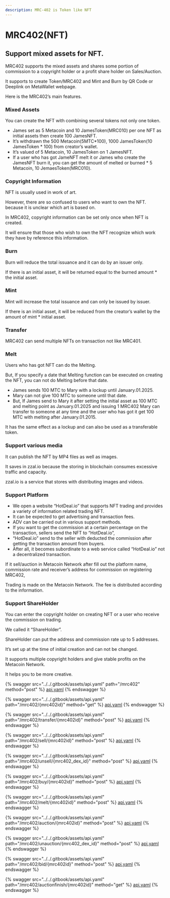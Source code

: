 ```yaml
---
description: MRC-402 is Token like NFT
---
```


# MRC402(NFT)

## Support mixed assets for NFT. <a href="#52d1" id="52d1"></a>

MRC402 supports the mixed assets and shares some portion of commission to a copyright holder or a profit share holder on Sales/Auction.

It supports to create Token/MRC402 and Mint and Burn by QR Code or Deeplink on MetaWallet webpage.

Here is the MRC402’s main features.

### Mixed Assets <a href="#2d69" id="2d69"></a>

You can create the NFT with combining several tokens not only one token.

* James set as 5 Metacoin and 10 JamesToken(MRC010) per one NFT as initial assets then create 100 JamesNFT.
* It’s withdrawn the 500 Metacoin(5MTC\*100), 1000 JamesToken(10 JamesToken \* 100) from creator’s wallet.
* It’s valued of 5 Metacoin, 10 JamesToken on 1 JamesNFT.
* If a user who has got JameNFT melt it or James who create the JamesNFT burn it, you can get the amount of melted or burned \* 5 Metacoin, 10 JemaesToken(MRC010).

### Copyright Information <a href="#63b5" id="63b5"></a>

NFT is usually used in work of art.

However, there are so confused to users who want to own the NFT. because it is unclear which art is based on.

In MRC402, copyright information can be set only once when NFT is created.

It will ensure that those who wish to own the NFT recognize which work they have by reference this information.

### Burn <a href="#e969" id="e969"></a>

Burn will reduce the total issuance and it can do by an issuer only.

If there is an initial asset, it will be returned equal to the burned amount \* the initial asset.

### Mint <a href="#ac24" id="ac24"></a>

Mint will increase the total issuance and can only be issued by issuer.

If there is an initial asset, it will be reduced from the creator’s wallet by the amount of mint \* initial asset.

### Transfer <a href="#1ac9" id="1ac9"></a>

MRC402 can send multiple NFTs on transaction not like MRC401.

### Melt <a href="#8734" id="8734"></a>

Users who has got NFT can do the Melting.

But, If you specify a date that Melting function can be executed on creating the NFT, you can not do Melting before that date.

* James sends 100 MTC to Mary with a lockup until January.01.2025.
* Mary can not give 100 MTC to someone until that date.
* But, If James send to Mary it after setting the initial asset as 100 MTC and melting point as January.01.2025 and issuing 1 MRC402 Mary can transfer to someone at any time and the user who has got it get 100 MTC with melting after January.01.2015.

It has the same effect as a lockup and can also be used as a transferable token.

### Support various media <a href="#edeb" id="edeb"></a>

It can publish the NFT by MP4 files as well as images.

It saves in zzal.io because the storing in blockchain consumes excessive traffic and capacity.

zzal.io is a service that stores with distributing images and videos.

### Support Platform <a href="#c55d" id="c55d"></a>

* We open a website “HotDeal.io” that supports NFT trading and provides a variety of information related trading NFT.
* It can be expected to get advertising and transaction fees.
* ADV can be carried out in various support methods.
* If you want to get the commission at a certain percentage on the transaction, sellers send the NFT to “HotDeal.io”,
* “HotDeal.io” send to the seller with deducted the commission after getting the transaction amount from buyers.
* After all, it becomes subordinate to a web service called “HotDeal.io” not a decentralized transaction.

If it sell/auction in Metacoin Network after fill out the platform name, commission rate and receiver’s address for commission on registering MRC402,

Trading is made on the Metacoin Network. The fee is distributed according to the information.

### Support ShareHolder <a href="#cacc" id="cacc"></a>

You can enter the copyright holder on creating NFT or a user who receive the commission on trading.

We called it “ShareHolder”.

ShareHolder can put the address and commission rate up to 5 addresses.

It’s set up at the time of initial creation and can not be changed.

It supports multiple copyright holders and give stable profits on the Metacoin Network.

It helps you to be more creative.

{% swagger src="../../.gitbook/assets/api.yaml" path="/mrc402" method="post" %}
[api.yaml](../../.gitbook/assets/api.yaml)
{% endswagger %}

{% swagger src="../../.gitbook/assets/api.yaml" path="/mrc402/{mrc402id}" method="get" %}
[api.yaml](../../.gitbook/assets/api.yaml)
{% endswagger %}

{% swagger src="../../.gitbook/assets/api.yaml" path="/mrc402/transfer/{mrc402id}" method="post" %}
[api.yaml](../../.gitbook/assets/api.yaml)
{% endswagger %}

{% swagger src="../../.gitbook/assets/api.yaml" path="/mrc402/sell/{mrc402id}" method="post" %}
[api.yaml](../../.gitbook/assets/api.yaml)
{% endswagger %}

{% swagger src="../../.gitbook/assets/api.yaml" path="/mrc402/unsell/{mrc402_dex_id}" method="post" %}
[api.yaml](../../.gitbook/assets/api.yaml)
{% endswagger %}

{% swagger src="../../.gitbook/assets/api.yaml" path="/mrc402/buy/{mrc402id}" method="post" %}
[api.yaml](../../.gitbook/assets/api.yaml)
{% endswagger %}

{% swagger src="../../.gitbook/assets/api.yaml" path="/mrc402/melt/{mrc402id}" method="post" %}
[api.yaml](../../.gitbook/assets/api.yaml)
{% endswagger %}

{% swagger src="../../.gitbook/assets/api.yaml" path="/mrc402/auction/{mrc402id}" method="post" %}
[api.yaml](../../.gitbook/assets/api.yaml)
{% endswagger %}

{% swagger src="../../.gitbook/assets/api.yaml" path="/mrc402/unauction/{mrc402_dex_id}" method="post" %}
[api.yaml](../../.gitbook/assets/api.yaml)
{% endswagger %}

{% swagger src="../../.gitbook/assets/api.yaml" path="/mrc402/bid/{mrc402id}" method="post" %}
[api.yaml](../../.gitbook/assets/api.yaml)
{% endswagger %}

{% swagger src="../../.gitbook/assets/api.yaml" path="/mrc402/auctionfinish/{mrc402id}" method="get" %}
[api.yaml](../../.gitbook/assets/api.yaml)
{% endswagger %}

